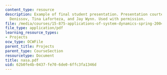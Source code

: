 ```yaml
---
content_type: resource
description: Example of final student presentation. Presentation courtesy of Alex
  Denissov, Tina Laforteza, and Jay Wynn. Used with permission.
file: /media/courses/15-875-applications-of-system-dynamics-spring-2004/62b0fe4b0437fe706de06ffc3fa1346d_nasa.pdf
file_type: application/pdf
learning_resource_types:
- Projects
ocw_type: OCWFile
parent_title: Projects
parent_type: CourseSection
resourcetype: Document
title: nasa.pdf
uid: 62b0fe4b-0437-fe70-6de0-6ffc3fa1346d
---
```


